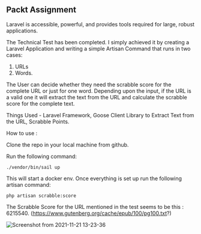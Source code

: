 ## Packt Assignment

Laravel is accessible, powerful, and provides tools required for large, robust applications.

The Technical Test has been completed. I simply achieved it by creating a Laravel Application and writing a simple Artisan Command that runs in two cases: 
1. URLs
2. Words.

The User can decide whether they need the scrabble score for the complete URL or just for one word. Depending upon the input, if the URL is a valid one it will extract the text from the URL and calculate the scrabble score for the complete text.

Things Used - Laravel Framework, Goose Client Library to Extract Text from the URL, Scrabble Points.

How to use : 

Clone the repo in your local machine from github.

Run the following command: 

```./vendor/bin/sail up```

This will start a docker env. Once everything is set up run the following artisan command: 

```php artisan scrabble:score```

The  Scrabble Score for the URL mentioned in the test seems to be this : 6215540. (https://www.gutenberg.org/cache/epub/100/pg100.txt?)

![Screenshot from 2021-11-21 13-23-36](https://user-images.githubusercontent.com/5665522/142754381-8e501eda-894c-4706-a98d-4ba10577529c.png)
